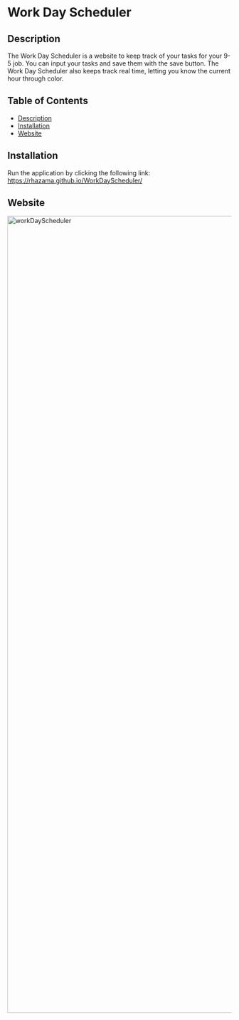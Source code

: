 # Work Day Scheduler

## Description
The Work Day Scheduler is a website to keep track of your tasks for your 9-5 job. You can input your tasks and save them with the save button. The Work Day Scheduler also keeps track real time, letting you know the current hour through color.

## Table of Contents
- [Description](#description)
- [Installation](#installation)
- [Website](#website)

## Installation
Run the application by clicking the following link: https://rhazama.github.io/WorkDayScheduler/

## Website
<img width="1789" alt="workDayScheduler" src="https://user-images.githubusercontent.com/88352747/160251383-855f7e85-ae24-49a9-8cd3-62411999371c.png">
